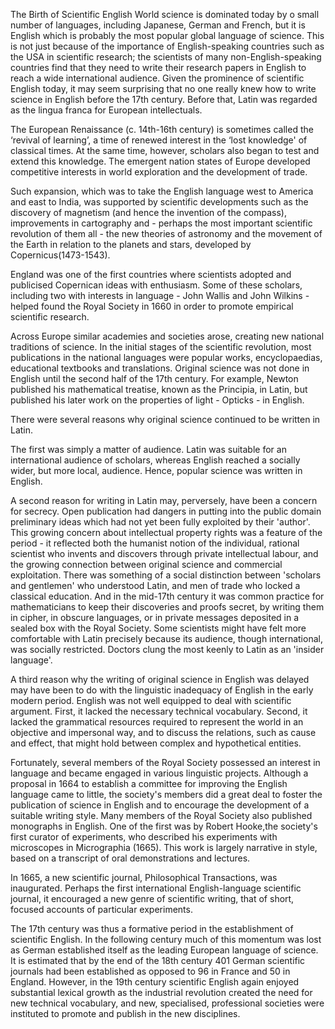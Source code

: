 The Birth of Scientific English
World science is dominated today by o small number of languages, including Japanese, German and French, but it is English which is probably the most popular global language of science. This is not just because of the importance of English-speaking countries such as the USA in scientific research; the scientists of many non-English-speaking countries find that they need to write their research papers in English to reach a wide international audience. Given the prominence of scientific English today, it may seem surprising that no one really knew how to write science in English before the 17th century. Before that, Latin was regarded as the lingua franca for European intellectuals.

The European Renaissance (c. 14th-16th century) is sometimes called the ‘revival of learning’, a time of renewed interest in the ‘lost knowledge' of classical times. At the same time, however, scholars also began to test and extend this knowledge. The emergent nation states of Europe developed competitive interests in world exploration and the development of trade.

Such expansion, which was to take the English language west to America and east to India, was supported by scientific developments such as the discovery of magnetism (and hence the invention of the compass), improvements in cartography and - perhaps the most important scientific revolution of them all - the new theories of astronomy and the movement of the Earth in relation to the planets and stars, developed by Copernicus(1473-1543).

England was one of the first countries where scientists adopted and publicised Copernican ideas with enthusiasm. Some of these scholars, including two with interests in language - John Wallis and John Wilkins - helped found the Royal Society in 1660 in order to promote empirical scientific research.

Across Europe similar academies and societies arose, creating new national traditions of science. In the initial stages of the scientific revolution, most publications in the national languages were popular works, encyclopaedias, educational textbooks and translations. Original science was not done in English until the second half of the 17th century. For example, Newton published his mathematical treatise, known as the Principia, in Latin, but published his later work on the properties of light - Opticks - in English.

There were several reasons why original science continued to be written in Latin.

The first was simply a matter of audience. Latin was suitable for an international audience of scholars, whereas English reached a socially wider, but more local, audience. Hence, popular science was written in English.

A second reason for writing in Latin may, perversely, have been a concern for secrecy. Open publication had dangers in putting into the public domain preliminary ideas which had not yet been fully exploited by their 'author'. This growing concern about intellectual property rights was a feature of the period - it reflected both the humanist notion of the individual, rational scientist who invents and discovers through private intellectual labour, and the growing connection between original science and commercial exploitation. There was something of a social distinction between 'scholars and gentlemen' who understood Latin, and men of trade who locked a classical education. And in the mid-17th century it was common practice for mathematicians to keep their discoveries and proofs secret, by writing them in cipher, in obscure languages, or in private messages deposited in a sealed box with the Royal Society. Some scientists might have felt more comfortable with Latin precisely because its audience, though international, was socially restricted. Doctors clung the most keenly to Latin as an 'insider language'.

A third reason why the writing of original science in English was delayed may have been to do with the linguistic inadequacy of English in the early modern period. English was not well equipped to deal with scientific argument. First, it lacked the necessary technical vocabulary. Second, it lacked the grammatical resources required to represent the world in an objective and impersonal way, and to discuss the relations, such as cause and effect, that might hold between complex and hypothetical entities.

Fortunately, several members of the Royal Society possessed an interest in language and became engaged in various linguistic projects. Although a proposal in 1664 to establish a committee for improving the English language came to little, the society's members did a great deal to foster the publication of science in English and to encourage the development of a suitable writing style. Many members of the Royal Society also published monographs in English. One of the first was by Robert Hooke,the society's first curator of experiments, who described his experiments with microscopes in Micrographia (1665). This work is largely narrative in style, based on a transcript of oral demonstrations and lectures.

In 1665, a new scientific journal, Philosophical Transactions, was inaugurated. Perhaps the first international English-language scientific journal, it encouraged a new genre of scientific writing, that of short, focused accounts of particular experiments.

The 17th century was thus a formative period in the establishment of scientific English. In the following century much of this momentum was lost as German established itself as the leading European language of science. It is estimated that by the end of the 18th century 401 German scientific journals had been established as opposed to 96 in France and 50 in England. However, in the 19th century scientific English again enjoyed substantial lexical growth as the industrial revolution created the need for new technical vocabulary, and new, specialised, professional societies were instituted to promote and publish in the new disciplines.
